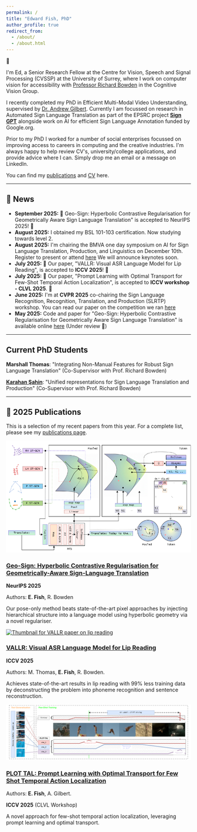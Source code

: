 ```yaml
---
permalink: /
title: "Edward Fish, PhD"
author_profile: true
redirect_from: 
  - /about/
  - /about.html
---
```


👋

I'm Ed, a Senior Research Fellow at the Centre for Vision, Speech and Signal Processing (CVSSP) at the University of Surrey, where I work on computer vision for accessibility with [Professor Richard Bowden](https://www.surrey.ac.uk/people/richard-bowden) in the Cognitive Vision Group.

I recently completed my PhD in Efficient Multi-Modal Video Understanding, supervised by [Dr. Andrew Gilbert](https://www.surrey.ac.uk/people/andrew-gilbert). Currently I am focussed on research in Automated Sign Language Translation as part of the EPSRC project [**Sign GPT**](https://www.bbc.co.uk/news/articles/c4g9rd4g8w2o) alongside work on AI for efficient Sign Language Annotation funded by Google.org.

Prior to my PhD I worked for a number of social enterprises focussed on improving access to careers in computing and the creative industries. I'm always happy to help review CV's, university/college applications, and provide advice where I can. Simply drop me an email or a message on LinkedIn. 

You can find my [publications](/publications/) and [CV](/cv/) here.

---

## 📢 News

* **September 2025:** 🎉 Geo-Sign: Hyperbolic Contrastive Regularisation for Geometrically Aware Sign Language Translation" is accepted to NeurIPS 2025! 🎉 
* **August 2025:** I obtained my BSL 101-103 certification. Now studying towards level 2.
* **August 2025:** I'm chairing the BMVA one day symposium on AI for Sign Language Translation, Production, and Linguistics on December 10th. Register to present or attend [here](https://www.bmva.org/meetings/25-12-10-Sign.html) We will announce keynotes soon. 
* **July 2025:** 🎉 Our paper, "VALLR: Visual ASR Language Model for Lip Reading", is accepted to **ICCV 2025**! 🎉 
* **July 2025:** 🎉 Our paper, "Prompt Learning with Optimal Transport for Few-Shot Temporal Action Localization", is accepted to **ICCV workshop - CLVL 2025**. 🎉 
* **June 2025:** I'm at **CVPR 2025** co-chairing the Sign Language Recognition, Recognition, Translation, and Production (SLRTP) workshop. You can read our paper on the competition we ran [here](https://arxiv.org/abs/2508.06951)
* **May 2025:** Code and paper for "Geo-Sign: Hyperbolic Contrastive Regularisation for Geometrically Aware Sign Language Translation" is available online [here](https://github.com/ed-fish/geo-sign) (Under review 🤞)

---

## Current PhD Students

**Marshall Thomas**: "Integrating Non-Manual Features for Robust Sign Language Translation" (Co-Supervisor with Prof. Richard Bowden)

**[Karahan Şahin](https://github.com/karahan-sahin)**: "Unified representations for Sign Language Translation and Production" (Co-Supervisor with Prof. Richard Bowden)

---


## 📝 2025 Publications

This is a selection of my recent papers from this year. For a complete list, please see my [publications page](/publications/).

<div class="list__item">
  <article class="archive__item" itemscope itemtype="https://schema.org/CreativeWork">
    <div class="archive__item-thumb">
      <a href="/publications/2025-geo-sign"><img src="/images/geosign.png" alt="Thumbnail for Geo-Sign paper"></a>
    </div>
    <div class="archive__item-content">
      <h3 class="archive__item-title" itemprop="headline">
        <a href="/publications/2025-geo-sign">Geo-Sign: Hyperbolic Contrastive Regularisation for Geometrically-Aware Sign-Language Translation</a>
      </h3>
        <p class="archive__item-meta"><strong>NeurIPS 2025</strong></p>
      <p class="archive__item-meta">Authors: <strong>E. Fish</strong>, R. Bowden</p>
      <p class="archive__item-excerpt" itemprop="description">Our pose-only method beats state-of-the-art pixel approaches by injecting hierarchical structure into a language model using hyperbolic geometry via a novel regulariser. </p>
    </div>
  </article>
</div>

<div class="list__item">
  <article class="archive__item" itemscope itemtype="https://schema.org/CreativeWork">
    <div class="archive__item-thumb">
      <a href="/publications/2025-vallr"><img src="/images/vallr.png" alt="Thumbnail for VALLR paper on lip reading"></a>
    </div>
    <div class="archive__item-content">
      <h3 class="archive__item-title" itemprop="headline">
        <a href="/publications/2025-vallr">VALLR: Visual ASR Language Model for Lip Reading</a>
      </h3>
      <p class="archive__item-meta"><strong>ICCV 2025</strong></p>
      <p class="archive__item-meta">Authors: M. Thomas, <strong>E. Fish</strong>, R. Bowden.</p>
      <p class="archive__item-excerpt" itemprop="description">Achieves state-of-the-art results in lip reading with 99% less training data by deconstructing the problem into phoneme recognition and sentence reconstruction.</p>
    </div>
  </article>
</div>

<div class="list__item">
  <article class="archive__item" itemscope itemtype="https://schema.org/CreativeWork">
    <div class="archive__item-thumb">
      <a href="/publications/2025-plot-tal"><img src="/images/plot-tal.png" alt="Thumbnail for PLOT TAL paper"></a>
    </div>
    <div class="archive__item-content">
      <h3 class="archive__item-title" itemprop="headline">
        <a href="/publications/2025-plot-tal">PLOT TAL: Prompt Learning with Optimal Transport for Few Shot Temporal Action Localization</a>
      </h3>
      <p class="archive__item-meta">Authors: <strong>E. Fish</strong>, A. Gilbert.</p>
        <p class="archive__item-meta"><strong>ICCV 2025</strong> (CLVL Workshop) </p>
        <p class="archive__item-excerpt" itemprop="description">A novel approach for few-shot temporal action localization, leveraging prompt learning and optimal transport.</p>
    </div>
  </article>
</div>
